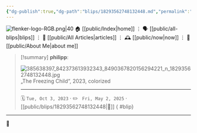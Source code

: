 ```yaml
---
{"dg-publish":true,"dg-path":"blips/18293562748132448.md","permalink":"/blips/18293562748132448/","title":"philipp on instagram @ 2023-10-03"}
---
```



<div class="transclusion internal-embed is-loaded"><div class="markdown-embed">




![flenker-logo-RGB.png|40](/img/user/attachments/flenker-logo-RGB.png)
🏠 [[public/Index\|home]]  ⋮ 🗣️ [[public/all-blips\|blips]] ⋮  📝 [[public/All Articles\|articles]]  ⋮ 🕰️ [[public/now\|now]] ⋮ 🪪 [[public/About Me\|about me]]


</div></div>


> [!summary] **philipp**:
>
> ![385638397_842373613932343_8490367820156294221_n_18293562748132448.jpg](/img/user/attachments/385638397_842373613932343_8490367820156294221_n_18293562748132448.jpg)
> „The Freezing Child“, 2023, colorized
> - - -
>
> 🗓️ <code>Tue, Oct 3, 2023</code>  · ✏️ <code> Fri, May 2, 2025</code>  · [[public/blips/18293562748132448\|🔗]]
{ #blip}


- - -

 👾
